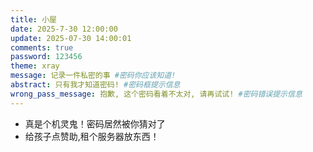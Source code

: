 ```yaml
---
title: 小屋
date: 2025-7-30 12:00:00
update: 2025-07-30 14:00:01
comments: true
password: 123456
theme: xray
message: 记录一件私密的事 #密码你应该知道!
abstract: 只有我才知道密码! #密码框提示信息
wrong_pass_message: 抱歉, 这个密码看着不太对, 请再试试! #密码错误提示信息
---
```


- 真是个机灵鬼！密码居然被你猜对了
- 给孩子点赞助,租个服务器放东西！
